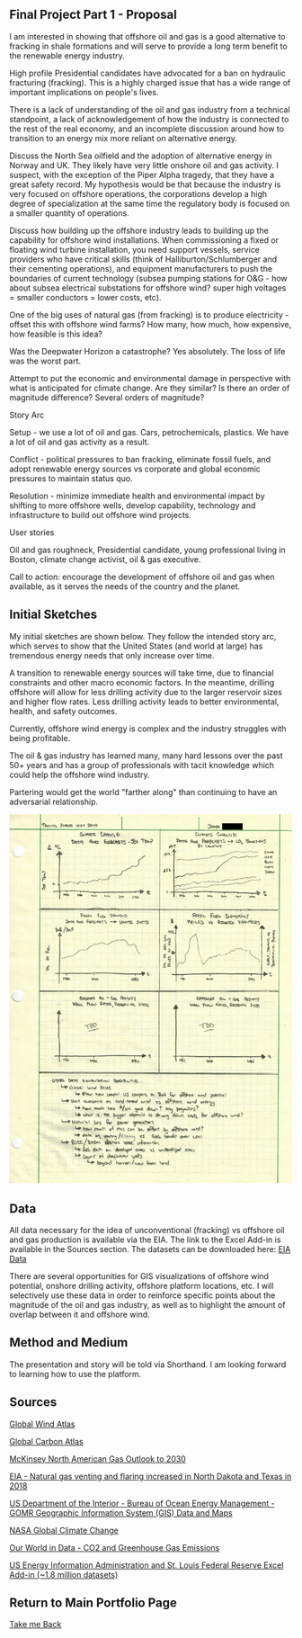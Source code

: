 ## Final Project Part 1 - Proposal

I am interested in showing that offshore oil and gas is a good alternative to fracking in shale formations and will serve to provide a long term benefit to the renewable energy industry.

High profile Presidential candidates have advocated for a ban on hydraulic fracturing (fracking).
This is a highly charged issue that has a wide range of important implications on people's lives. 

There is a lack of understanding of the oil and gas industry from a technical standpoint, a lack of acknowledgement of how the industry is connected to the rest of the real economy, and an incomplete discussion around how to transition to an energy mix more reliant on alternative energy.

Discuss the North Sea oilfield and the adoption of alternative energy in Norway and UK.
They likely have very little onshore oil and gas activity. I suspect, with the exception of the Piper Alpha tragedy, that they have a great safety record. My hypothesis would be that because the industry is very focused on offshore operations, the corporations develop a high degree of specialization at the same time the regulatory body is focused on a smaller quantity of operations.

Discuss how building up the offshore industry leads to building up the capability for offshore wind installations. When commissioning a fixed or floating wind turbine installation, you need support vessels, service providers who have critical skills (think of Halliburton/Schlumberger and their cementing operations), and equipment manufacturers to push the boundaries of current technology (subsea pumping stations for O&G - how about subsea electrical substations for offshore wind? super high voltages = smaller conductors = lower costs, etc).

One of the big uses of natural gas (from fracking) is to produce electricity - offset this with offshore wind farms? How many, how much, how expensive, how feasible is this idea?

Was the Deepwater Horizon a catastrophe? Yes absolutely. The loss of life was the worst part. 

Attempt to put the economic and environmental damage in perspective with what is anticipated for climate change. Are they similar? Is there an order of magnitude difference? Several orders of magnitude? 

Story Arc

Setup - we use a lot of oil and gas. Cars, petrochemicals, plastics. We have a lot of oil and gas activity as a result.

Conflict - political pressures to ban fracking, eliminate fossil fuels, and adopt renewable energy sources vs corporate and global economic pressures to maintain status quo.

Resolution - minimize immediate health and environmental impact by shifting to more offshore wells, develop capability, technology and infrastructure to build out offshore wind projects.

User stories

Oil and gas roughneck, Presidential candidate, young professional living in Boston, climate change activist, oil & gas executive.

Call to action: encourage the development of offshore oil and gas when available, as it serves the needs of the country and the planet. 

## Initial Sketches

My initial sketches are shown below. They follow the intended story arc, which serves to show that the United States (and world at large) has tremendous energy needs that only increase over time. 

A transition to renewable energy sources will take time, due to financial constraints and other macro economic factors. In the meantime, drilling offshore will allow for less drilling activity due to the larger reservoir sizes and higher flow rates. Less drilling activity leads to better environmental, health, and safety outcomes. 

Currently, offshore wind energy is complex and the industry struggles with being profitable. 

The oil & gas industry has learned many, many hard lessons over the past 50+ years and has a group of professionals with tacit knowledge which could help the offshore wind industry. 

Partering would get the world "farther along" than continuing to have an adversarial relationship.

<img src="Offshore/P1_Sketches_v01.png" width="750" >

## Data
All data necessary for the idea of unconventional (fracking) vs offshore oil and gas production is available via the EIA. The link to the Excel Add-in is available in the Sources section. The datasets can be downloaded here: [EIA Data](Offshore/EIA%20and%20FRED%20data.xlsx)

There are several opportunities for GIS visualizations of offshore wind potential, onshore drilling activity, offshore platform locations, etc. I will selectively use these data in order to reinforce specific points about the magnitude of the oil and gas industry, as well as to highlight the amount of overlap between it and offshore wind.


## Method and Medium
The presentation and story will be told via Shorthand. I am looking forward to learning how to use the platform.

## Sources
[Global Wind Atlas](https://globalwindatlas.info/)

[Global Carbon Atlas](http://www.globalcarbonatlas.org/en/CO2-emissions) 

[McKinsey North American Gas Outlook to 2030](https://www.mckinsey.com/industries/oil-and-gas/our-insights/north-american-gas-outlook-to-2030) 

[EIA - Natural gas venting and flaring increased in North Dakota and Texas in 2018](https://www.eia.gov/todayinenergy/detail.php?id=42195)

[US Department of the Interior - Bureau of Ocean Energy Management - GOMR Geographic Information System (GIS) Data and Maps](https://www.boem.gov/oil-gas-energy/mapping-and-data/gomr-geographic-information-system-gis-data-and-maps) 

[NASA Global Climate Change](https://climate.nasa.gov/resources/global-warming-vs-climate-change/)

[Our World in Data - CO2 and Greenhouse Gas Emissions](https://ourworldindata.org/co2-and-other-greenhouse-gas-emissions) 

[US Energy Information Administration and St. Louis Federal Reserve Excel Add-in (~1.8 million datasets)](https://www.eia.gov/opendata/excel/)

## Return to Main Portfolio Page

[Take me Back](README.md)
